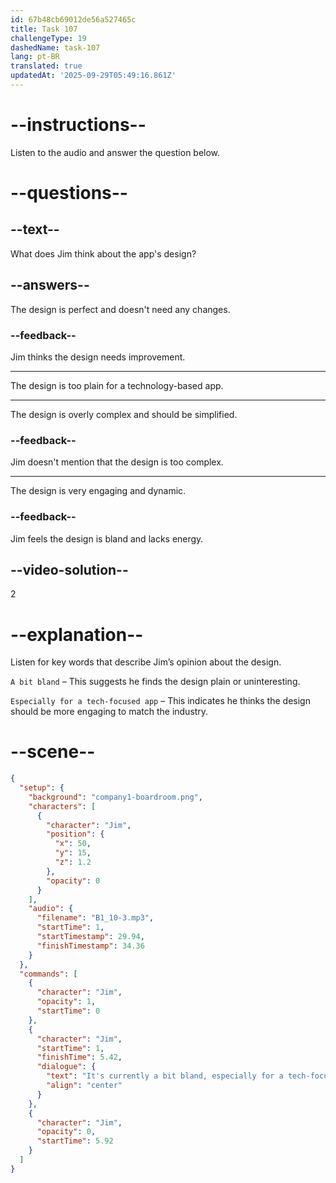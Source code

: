 ```yaml
---
id: 67b48cb69012de56a527465c
title: Task 107
challengeType: 19
dashedName: task-107
lang: pt-BR
translated: true
updatedAt: '2025-09-29T05:49:16.861Z'
---
```


<!-- (audio) Jim: It's currently a bit bland, especially for a tech-focused app. What do you think? -->

# --instructions--

Listen to the audio and answer the question below.

# --questions--

## --text--

What does Jim think about the app's design?

## --answers--

The design is perfect and doesn't need any changes.

### --feedback--

Jim thinks the design needs improvement.

---

The design is too plain for a technology-based app.

---

The design is overly complex and should be simplified.

### --feedback--

Jim doesn't mention that the design is too complex.

---

The design is very engaging and dynamic.

### --feedback--

Jim feels the design is bland and lacks energy.

## --video-solution--

2

# --explanation--  

Listen for key words that describe Jim’s opinion about the design.  

`A bit bland` – This suggests he finds the design plain or uninteresting. 

`Especially for a tech-focused app` – This indicates he thinks the design should be more engaging to match the industry.  

# --scene--

```json
{
  "setup": {
    "background": "company1-boardroom.png",
    "characters": [
      {
        "character": "Jim",
        "position": {
          "x": 50,
          "y": 15,
          "z": 1.2
        },
        "opacity": 0
      }
    ],
    "audio": {
      "filename": "B1_10-3.mp3",
      "startTime": 1,
      "startTimestamp": 29.94,
      "finishTimestamp": 34.36
    }
  },
  "commands": [
    {
      "character": "Jim",
      "opacity": 1,
      "startTime": 0
    },
    {
      "character": "Jim",
      "startTime": 1,
      "finishTime": 5.42,
      "dialogue": {
        "text": "It's currently a bit bland, especially for a tech-focused app. What do you think?",
        "align": "center"
      }
    },
    {
      "character": "Jim",
      "opacity": 0,
      "startTime": 5.92
    }
  ]
}
```
